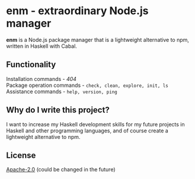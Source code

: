 # enm - extraordinary Node.js manager

**enm** is a Node.js package manager that is a lightweight alternative to npm, written in Haskell with Cabal.

## Functionality

Installation commands - *404* \
Package operation commands - `check, clean, explore, init, ls` \
Assistance commands - `help, version, ping`

## Why do I write this project?

I want to increase my Haskell development skills for my future projects in Haskell and other programming languages, and of course create a lightweight alternative to npm. 

## License

[Apache-2.0](https://www.apache.org/licenses/LICENSE-2.0) (could be changed in the future)
